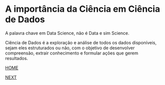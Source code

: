 # A importância da Ciência em Ciência de Dados

A palavra chave em Data Science, não é Data e sim Science. 

Ciência de Dados é a exploração e análise de todos os dados disponíveis, sejam eles estruturados ou não, 
com o objetivo de desenvolver compreensão, extrair conhecimento e formular ações que gerem resultados.

[HOME](/README.md)

[NEXT](/1.%20O%20que%20%C3%A9%20Ci%C3%AAncia%20de%20Dados/05.%20Dados%20e%20Tomada%20de%20Decis%C3%A3o.md)
